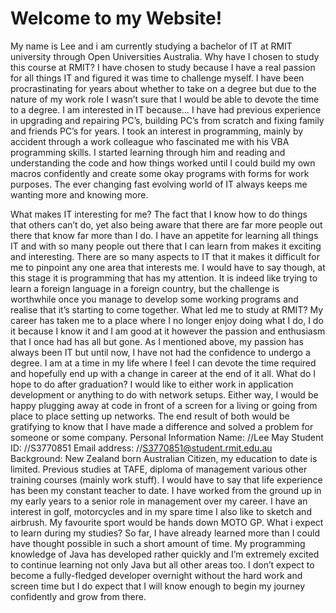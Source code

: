 # Welcome to my Website!

My name is Lee and i am currently studying a bachelor of IT at RMIT university through Open Universities Australia.
Why have I chosen to study this course at RMIT?
I have chosen to study because I have a real passion for all things IT and figured it was time to challenge myself.  I have been procrastinating for years about whether to take on a degree but due to the nature of my work role I wasn’t sure that I would be able to devote the time to a degree.
I am interested in IT because…
I have had previous experience in upgrading and repairing PC’s, building PC’s from scratch and fixing family and friends PC’s for years. I took an interest in programming, mainly by accident through a work colleague who fascinated me with his VBA programming skills. I started learning through him and reading and understanding the code and how things worked until I could build my own macros confidently and create some okay programs with forms for work purposes. The ever changing fast evolving world of IT always keeps me wanting more and knowing more. 

What makes IT interesting for me?
The fact that I know how to do things that others can’t do, yet also being aware that there are far more people out there that know far more than I do. I have an appetite for learning all things IT and with so many people out there that I can learn from makes it exciting and interesting. There are so many aspects to IT that it makes it difficult for me to pinpoint any one area that interests me. I would have to say though, at this stage it is programming that has my attention. It is indeed like trying to learn a foreign language in a foreign country, but the challenge is worthwhile once you manage to develop some working programs and realise that it’s starting to come together.
What led me to study at RMIT?
My career has taken me to a place where I no longer enjoy doing what I do, I do it because I know it and I am good at it however the passion and enthusiasm that I once had has all but gone. As I mentioned above, my passion has always been IT but until now, I have not had the confidence to undergo a degree. I am at a time in my life where I feel I can devote the time required and hopefully end up with a change in career at the end of it all.
What do I hope to do after graduation?
I would like to either work in application development or anything to do with network setups. Either way, I would be happy plugging away at code in front of a screen for a living or going from place to place setting up networks. The end result of both would be gratifying to know that I have made a difference and solved a problem for someone or some company.
Personal Information
Name: //Lee May
Student ID: //S3770851
Email address: //S3770851@student.rmit.edu.au
Background: New Zealand born Australian Citizen, my education to date is limited. Previous studies at TAFE, diploma of management various other training courses (mainly work stuff). I would have to say that life experience has been my constant teacher to date. I have worked from the ground up in my early years to a senior role in management over my career. I have an interest in golf, motorcycles and in my spare time I also like to sketch and airbrush. My favourite sport would be hands down MOTO GP.
What i expect to learn during my studies?
So far, I have already learned more than I could have thought possible in such a short amount of time. My programming knowledge of Java has developed rather quickly and I’m extremely excited to continue learning not only Java but all other areas too. I don’t expect to become a fully-fledged developer overnight without the hard work and screen time but I do expect that I will know enough to begin my journey confidently and grow from there.
